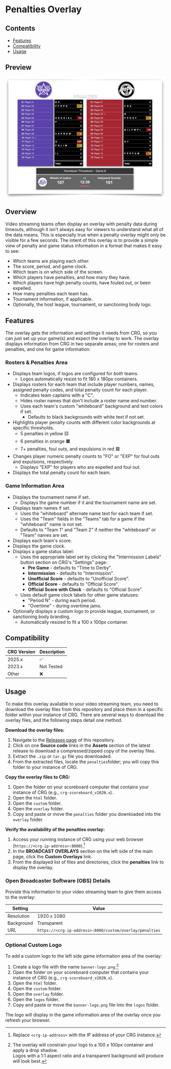 # Penalties Overlay

## Contents

- [Features](#features "Overlay Features")
- [Compatibility](#compatibility "Overlay CRG Compatibility")
- [Usage](#usage "Overlay Usage Instructions")

## Preview

![Penalties Overlay Image](./images/penalties-preview.png "Penalties Overlay Image")

## Overview

Video streaming teams often display an overlay with penalty data during timeouts, although it isn't always easy for viewers to understand what all of the data means.  This is especially true when a penalty overlay might only be visible for a few seconds.  The intent of this overlay is to provide a simple view of penalty and game status information in a format that makes it easy to see:

- Which teams are playing each other.
- The score, period, and game clock.
- Which team is on which side of the screen.
- Which players have penalties, and how many they have.
- Which players have high penalty counts, have fouled out, or been expelled.
- How many penalties each team has.
- Tournament information, if applicable.
- Optionally, the host league, tournament, or sanctioning body logo.

## Features

The overlay gets the information and settings it needs from CRG, so you can just set up your game(s) and expect the overlay to work.  The overlay displays information from CRG in two separate areas; one for rosters and penalties, and one for game information:

### Rosters & Penalties Area

- Displays team logos, if logos are configured for *both* teams.
  - Logos automatically resize to fit 180 x 180px containers.
- Displays rosters for each team that include player numbers, names, assigned penalty codes, and total penalty count for each player.
  - Indicates team captains with a "C".
  - Hides roster names that don't include a roster name *and* number.
  - Uses each team's custom "whiteboard" background and text colors if set.
    - Defaults to black backgrounds with white text if not set.
- Highlights player penalty counts with different color backgrounds at specific thresholds.
  - 5 penalties in yellow :yellow_square:
  - 6 penalties in orange :orange_square:
  - 7+ penalties, foul outs, and expulsions in red :red_square:
- Changes player numeric penalty counts to "FO" or "EXP" for foul outs and expulsions, respectively.
  - Displays "EXP" for players who are expelled and foul out.
- Displays the total penalty count for each team.

### Game Information Area

- Displays the tournament name if set.
  - Displays the game number if it and the tournament name are set.
- Displays team names if set.
  - Uses the "whiteboard" alternate name text for each team if set.
  - Uses the "Team" fields in the "Teams" tab for a game if the "whiteboard" name is not set.
  - Defaults to "Team 1" and "Team 2" if neither the "whiteboard" or "Team" names are set.
- Displays each team's score.
- Displays the game clock.
- Displays a game status label:
  - Uses the appropriate label set by clicking the "Intermission Labels" button section on CRG's "Settings" page:
    - **Pre Game** - defaults to "Time to Derby".
    - **Intermission** - defaults to "Intermission".
    - **Unofficial Score** - defaults to "Unofficial Score".
    - **Official Score** - defaults to "Official Score".
    - **Official Score with Clock** - defaults to "Official Score".
  - Uses default game clock labels for other game statuses:
    - "Period N" - during each period.
    - "Overtime" - during overtime jams.
- Optionally displays a custom logo to provide league, tournament, or sanctioning body branding.
  - Automatically resized to fit a 100 x 100px container.

## Compatibility

| CRG Version | Description        |
| ----------- | -------------------|
| 2025.x      | :white_check_mark: |
| 2023.x      | Not Tested         |
| Other       | :x:                |

## Usage

To make this overlay available to your video streaming team, you need to download the overlay files from this repository and place them in a specific folder within your instance of CRG.  There are several ways to download the overlay files, and the following steps detail one method.

**Download the overlay files:**

1. Navigate to the [Releases page](https://github.com/rcrderby/crg-overlays/releases "Releases Page") of this repository.
2. Click on one **Source code** links in the **Assets** section of the latest release to download a compressed/zipped copy of the overlay files.
3. Extract the `.zip` or `tar.gz` file you downloaded.
4. From the extracted files, locate the `penalties`folder; you will copy this folder to your instance of CRG.

**Copy the overlay files to CRG:**

1. Open the folder on your scoreboard computer that contains your instance of CRG (e.g., `crg-scoreboard_v202N.x`).
2. Open the `html` folder.
3. Open the `custom` folder.
4. Open the `overlay` folder.
5. Copy and paste or move the `penalties` folder you downloaded into the `overlay` folder.

**Verify the availability of the penalties overlay:**

1. Access your running instance of CRG using your web browser (`https://<crg-ip-address>:8000`).[^1]
2. In the **BROADCAST OVERLAYS** section on the left side of the main page, click the **Custom Overlays** link.
3. From the displayed list of files and directories, click the **penalties** link to display the overlay.

### Open Broadcaster Software (OBS) Details

Provide this information to your video streaming team to give them access to the overlay:

| Setting    | Value                                                    |
| ---------- | -------------------------------------------------------- |
| Resolution | 1920 x 1080                                              |
| Background | Transparent                                              |
| URL        | `https://<crg-ip-address>:8000/custom/overlay/penalties` |

### Optional Custom Logo

To add a custom logo to the left side game information area of the overlay:

1. Create a logo file with the name `banner-logo.png`.[^2]
2. Open the folder on your scoreboard computer that contains your instance of CRG (e.g., `crg-scoreboard_v202N.x`).
3. Open the `html` folder.
4. Open the `custom` folder.
5. Open the `overlay` folder.
6. Open the `logos` folder.
7. Copy and paste or move the `banner-logo.png` file into the `logos` folder.

The logo will display in the game information area of the overlay once you refresh your browser.

<!-- Footnotes -->

[^1]: Replace `<crg-ip-address>` with the IP address of your CRG instance.
[^2]: The overlay will constrain your logo to a 100 x 100px container and apply a drop shadow.  
Logos with a 1:1 aspect ratio and a transparent background will produce will look best.
